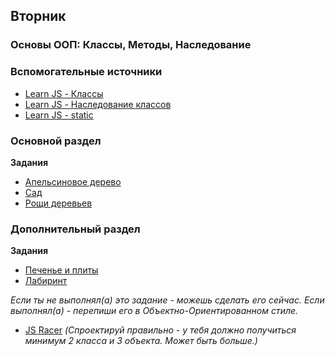## Вторник

### Основы ООП: Классы, Методы, Наследование


### Вспомогательные источники

- [Learn JS - Классы](https://learn.javascript.ru/class)
- [Learn JS - Наследование классов](https://learn.javascript.ru/class-inheritance)
- [Learn JS - static](https://learn.javascript.ru/static-properties-methods)

### Основной раздел

**Задания**
- [Апельсиновое дерево](../../../../core-js-oop-tdd-orange-tree)
- [Сад](../../../../core-js-oop-garden)
- [Рощи деревьев](../../../../core-js-oop-inheritance-tree-grooves)


### Дополнительный раздел

**Задания**
- [Печенье и плиты](../../../../core-js-oop-cookies-and-ovens)
- [Лабиринт](../../../../labyrinth-challenge)

*Если ты не выполнял(а) это задание - можешь сделать его сейчас. Если выполнял(а) - перепиши его в Объектно-Ориентированном стиле.*
- [JS Racer](../../../../js-racer-1-outrageous-fortune-challenge) *(Спроектируй правильно - у тебя должно получиться минимум 2 класса и 3 объекта. Может быть больше.)*


